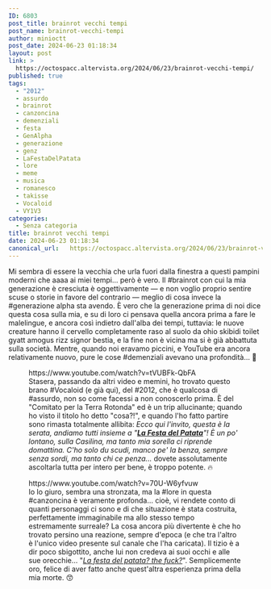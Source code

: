 ```yaml
---
ID: 6803
post_title: brainrot vecchi tempi
post_name: brainrot-vecchi-tempi
author: minioctt
post_date: 2024-06-23 01:18:34
layout: post
link: >
  https://octospacc.altervista.org/2024/06/23/brainrot-vecchi-tempi/
published: true
tags:
  - "2012"
  - assurdo
  - brainrot
  - canzoncina
  - demenziali
  - festa
  - GenAlpha
  - generazione
  - genz
  - LaFestaDelPatata
  - lore
  - meme
  - musica
  - romanesco
  - takisse
  - Vocaloid
  - VY1V3
categories:
  - Senza categoria
title: brainrot vecchi tempi
date: 2024-06-23 01:18:34
canonical_url:   https://octospacc.altervista.org/2024/06/23/brainrot-vecchi-tempi/
---
```

<!-- wp:paragraph -->
<p>Mi sembra di essere la vecchia che urla fuori dalla finestra a questi pampini moderni che aaaa ai miei tempi... però è vero. Il #brainrot con cui la mia generazione è cresciuta è oggettivamente — e non voglio proprio sentire scuse o storie in favore del contrario — meglio di cosa invece la #generazione alpha sta avendo. È vero che la generazione prima di noi dice questa cosa sulla mia, e su di loro ci pensava quella ancora prima a fare le malelingue, e ancora così indietro dall'alba dei tempi, tuttavia: le nuove creature hanno il cervello completamente raso al suolo da ohio skibidi toilet gyatt amogus rizz signor bestia, e la fine non è vicina ma si è già abbattuta sulla società. Mentre, quando noi eravamo piccini, e YouTube era ancora relativamente nuovo, pure le cose #demenziali avevano una profondità... 🤤️</p>
<!-- /wp:paragraph -->

<!-- wp:paragraph -->
<p></p>
<!-- /wp:paragraph -->

<!-- wp:embed {"url":"https://www.youtube.com/watch?v=tVUBFk-QbFA","type":"video","providerNameSlug":"youtube","responsive":true,"className":"wp-embed-aspect-16-9 wp-has-aspect-ratio"} -->
<figure class="wp-block-embed is-type-video is-provider-youtube wp-block-embed-youtube wp-embed-aspect-16-9 wp-has-aspect-ratio"><div class="wp-block-embed__wrapper">
https://www.youtube.com/watch?v=tVUBFk-QbFA
</div><figcaption class="wp-element-caption">Stasera, passando da altri video e memini, ho trovato questo brano #Vocaloid (e già qui), del #2012, che è qualcosa di #assurdo, non so come facessi a non conoscerlo prima. È del "Comitato per la Terra Rotonda" ed è un trip allucinante; quando ho visto il titolo ho detto "cosa?!", e quando l'ho fatto partire sono rimasta totalmente allibita: <em>Ecco qui l'invito, questa è la serata, andiamo tutti insieme a "</em><em><strong><a href="https://www.youtube.com/watch?v=tVUBFk-QbFA">La Festa del Patata</a></strong></em><em>"! È un po' lontano, sulla Casilina, ma tanto mia sorella ci riprende domattina. C'ho solo du scudi, manco pe' la benza, sempre senza sordi, ma tanto chi ce penza...</em> dovete assolutamente ascoltarla tutta per intero per bene, è troppo potente. 🔥️</figcaption></figure>
<!-- /wp:embed -->

<!-- wp:paragraph -->
<p></p>
<!-- /wp:paragraph -->

<!-- wp:embed {"url":"https://www.youtube.com/watch?v=70U-W6yfvuw","type":"video","providerNameSlug":"youtube","responsive":true,"className":"wp-embed-aspect-16-9 wp-has-aspect-ratio"} -->
<figure class="wp-block-embed is-type-video is-provider-youtube wp-block-embed-youtube wp-embed-aspect-16-9 wp-has-aspect-ratio"><div class="wp-block-embed__wrapper">
https://www.youtube.com/watch?v=70U-W6yfvuw
</div><figcaption class="wp-element-caption">Io lo giuro, sembra una stronzata, ma la #lore in questa #canzoncina è veramente profonda... cioè, vi rendete conto di quanti personaggi ci sono e di che situazione è stata costruita, perfettamente immaginabile ma allo stesso tempo estremamente surreale? La cosa ancora più divertente è che ho trovato persino una reazione, sempre d'epoca (e che tra l'altro è l'unico video presente sul canale che l'ha caricata). Il tizio è a dir poco sbigottito, anche lui non credeva ai suoi occhi e alle sue orecchie... "<em><a href="https://www.youtube.com/watch?v=70U-W6yfvuw">La festa del patata? the fuck?</a></em>". Semplicemente oro, felice di aver fatto anche quest'altra esperienza prima della mia morte. 😙️</figcaption></figure>
<!-- /wp:embed -->